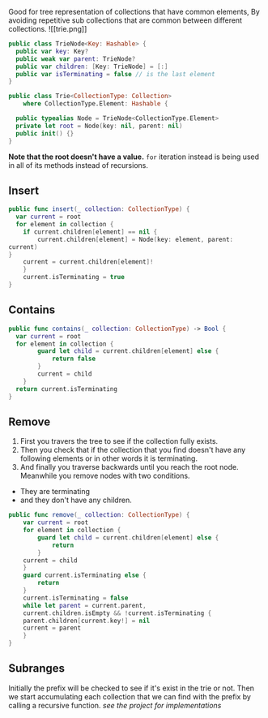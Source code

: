 Good for tree representation of collections that have common elements, By avoiding repetitive sub collections that are common between different collections.
![[trie.png]]
```swift
public class TrieNode<Key: Hashable> {
  public var key: Key?
  public weak var parent: TrieNode?
  public var children: [Key: TrieNode] = [:]
  public var isTerminating = false // is the last element
}

public class Trie<CollectionType: Collection>
    where CollectionType.Element: Hashable {

  public typealias Node = TrieNode<CollectionType.Element>
  private let root = Node(key: nil, parent: nil)
  public init() {}
}
```
**Note that the root doesn't have a value.**
`for` iteration instead is being used in all of its methods instead of recursions.
## Insert
```swift
public func insert(_ collection: CollectionType) {
  var current = root
  for element in collection {
	if current.children[element] == nil {
		current.children[element] = Node(key: element, parent:
current)
}
	current = current.children[element]!
	}
	current.isTerminating = true
}
```
## Contains
```swift
public func contains(_ collection: CollectionType) -> Bool {
  var current = root
  for element in collection {
		guard let child = current.children[element] else {
			return false
		}
		current = child
	}
  return current.isTerminating
}
```
## Remove
1) First you travers the tree to see if the collection fully exists.
2) Then you check that if the collection that you find doesn't have any following elements or in other words it is terminating.
3) And finally you traverse backwards until you reach the root node. Meanwhile you remove nodes with two conditions.
* They are terminating
* and they don't have any children.
```swift
public func remove(_ collection: CollectionType) {
	var current = root
	for element in collection {
		guard let child = current.children[element] else {
			return
		}
	current = child
	}
	guard current.isTerminating else {
		return
	}
	current.isTerminating = false
	while let parent = current.parent,
	current.children.isEmpty && !current.isTerminating {
	parent.children[current.key!] = nil
	current = parent
	} 
}
```
## Subranges
Initially the prefix will be checked to see if it's exist in the trie or not. Then we start accumulating each collection that we can find with the prefix by calling a recursive function.
*see the project for implementations*
